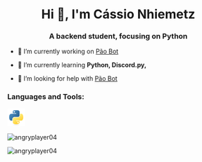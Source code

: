 <h1 align="center">Hi 👋, I'm Cássio Nhiemetz</h1>
<h3 align="center">A backend student, focusing on Python</h3>

- 🔭 I’m currently working on [Pão Bot](https://github.com/AngryPlayer04/PaoBot)

- 🌱 I’m currently learning **Python, Discord.py,**

- 🤝 I’m looking for help with [Pão Bot](https://github.com/AngryPlayer04/PaoBot)

<h3 align="left">Languages and Tools:</h3>
<p align="left">   <a href="https://www.python.org" target="_blank" rel="noreferrer"> <img src="https://raw.githubusercontent.com/devicons/devicon/master/icons/python/python-original.svg" alt="python" width="40" height="40"/> </a> </p>



<p>&nbsp;<img width="500" align="left" src="https://github-readme-stats.vercel.app/api?username=angryplayer04&show_icons=true&theme=dark&title_color=ffffff&text_color=d4d4d4" alt="angryplayer04" /></p>



<p><img  width="500" align="rigth" src="https://github-readme-streak-stats.herokuapp.com/?user=angryplayer04&theme=dark" alt="angryplayer04" /></p>

